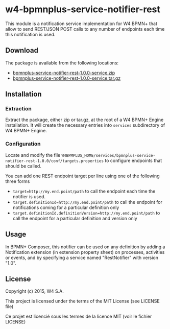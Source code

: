 w4-bpmnplus-service-notifier-rest
=================================

This module is a notification service implementation for W4 BPMN+ that allow to send REST/JSON POST calls to any number of endpoints
each time this notification is used.


Download
--------

The package is available from the following locations:
 
 - [bpmnplus-service-notifier-rest-1.0.0-service.zip](http://maven.w4store.com/repository/contrib/eu/w4/contrib/bpmnplus-service-notifier-rest/1.0.0/bpmnplus-service-notifier-rest-1.0.0-service.zip) 
 - [bpmnplus-service-notifier-rest-1.0.0-service.tar.gz](http://maven.w4store.com/repository/contrib/eu/w4/contrib/bpmnplus-service-notifier-rest/1.0.0/bpmnplus-service-notifier-rest-1.0.0-service.tar.gz) 


Installation
------------

### Extraction

Extract the package, either zip or tar.gz, at the root of a W4 BPMN+ Engine installation. It will create the necessary entries into `services` subdirectory of W4 BPMN+ Engine.

### Configuration

Locate and modify the file `W4BPMPLUS_HOME/services/bpmnplus-service-notifier-rest-1.0.0/conf/targets.properties` 
to configure endpoints that should be called.

You can add one REST endpoint target per line using one of the following three forms

 - `target=http://my.end.point/path` to call the endpoint each time the notifier is used.
 - `target.definitionId=http://my.end.point/path` to call the endpoint for notifications coming for a particular definition only
 - `target.definitionId.definitionVersion=http://my.end.point/path` to call the endpoint for a particular definition and version only


Usage
-----

In BPMN+ Composer, this notifier can be used on any definition by adding a Notification extension (in extension property sheet) on processes, activities or events,
and by specifying a service named "RestNotifier" with version "1.0".


License
-------

Copyright (c) 2015, W4 S.A. 

This project is licensed under the terms of the MIT License (see LICENSE file)

Ce projet est licencié sous les termes de la licence MIT (voir le fichier LICENSE)
